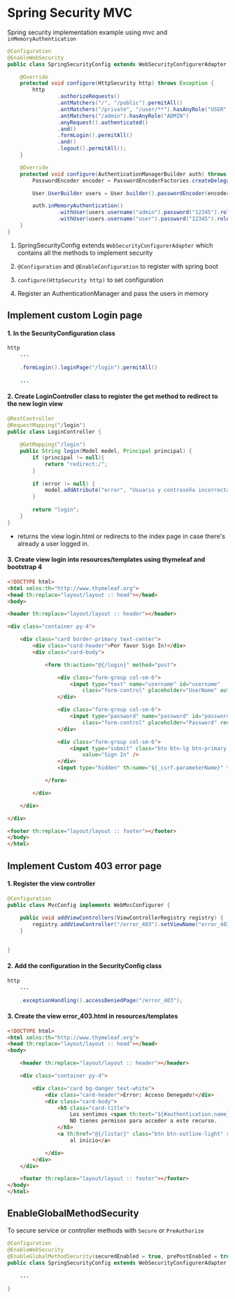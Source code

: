 # Spring Security MVC
Spring security implementation example using mvc and `inMemoryAuthentication`


`````java
@Configuration
@EnableWebSecurity
public class SpringSecurityConfig extends WebSecurityConfigurerAdapter {

    @Override
    protected void configure(HttpSecurity http) throws Exception {
        http
                .authorizeRequests()
                .antMatchers("/", "/public").permitAll()
                .antMatchers("/private", "/user/**").hasAnyRole("USER")
                .antMatchers("/admin").hasAnyRole("ADMIN")
                .anyRequest().authenticated()
                .and()
                .formLogin().permitAll()
                .and()
                .logout().permitAll();
    }

    @Override
    protected void configure(AuthenticationManagerBuilder auth) throws Exception {
        PasswordEncoder encoder = PasswordEncoderFactories.createDelegatingPasswordEncoder();

        User.UserBuilder users = User.builder().passwordEncoder(encoder::encode);

        auth.inMemoryAuthentication()
                .withUser(users.username("admin").password("12345").roles("ADMIN", "USER"))
                .withUser(users.username("user").password("12345").roles("USER"));
    }
}
`````
1. SpringSecurityConfig extends `WebSecurityConfigurerAdapter` which contains all the methods to implement security

2. `@Configuration` and `@EnableConfiguration` to register with spring boot

3. `configure(HttpSecurity http)` to set configuration

4. Register an AuthenticationManager and pass the users in memory

## Implement custom Login page
#### 1. In the SecurityConfiguration class
````java
http
    ...
    
    .formLogin().loginPage("/login").permitAll()
    
    ...
````

#### 2. Create LoginController class to register the get method to redirect to the new login view
````java
@RestController
@RequestMapping('/login')
public class LoginController {
    
    @GetMapping("/login")
    public String login(Model model, Principal principal) {
        if (principal != null){
            return "redirect:/";
        }
        
        if (error != null) {
            model.addAtribute("error", "Usuario y contraseña incorrectas");
        }
        
        return "login";
    }
}
````
* returns the view login.html or redirects to the index page in case there's already a user logged in.

#### 3. Create view login into resources/templates using thymeleaf and bootstrap 4
```html
<!DOCTYPE html>
<html xmlns:th="http://www.thymeleaf.org">
<head th:replace="layout/layout :: head"></head>
<body>

<header th:replace="layout/layout :: header"></header>

<div class="container py-4">

    <div class="card border-primary text-center">
        <div class="card-header">Por favor Sign In!</div>
        <div class="card-body">

            <form th:action="@{/login}" method="post">

                <div class="form-group col-sm-6">
                    <input type="text" name="username" id="username"
                        class="form-control" placeholder="UserName" autofocus required />
                </div>

                <div class="form-group col-sm-6">
                    <input type="password" name="password" id="password"
                        class="form-control" placeholder="Password" required />
                </div>

                <div class="form-group col-sm-6">
                    <input type="submit" class="btn btn-lg btn-primary btn-block"
                        value="Sign In" />
                </div>
                <input type="hidden" th:name="${_csrf.parameterName}" th:value="${_csrf.token}"/>

            </form>

        </div>

    </div>

</div>

<footer th:replace="layout/layout :: footer"></footer>
</body>
</html>
```

## Implement Custom 403 error page
#### 1. Register the view controller
````java
@Configuration
public class MvcConfig implements WebMvcConfigurer {
	
	public void addViewControllers(ViewControllerRegistry registry) {
		registry.addViewController("/error_403").setViewName("error_403");
	}

	
}
````

#### 2. Add the configuration in the SecurityConfig class
````java
http
    ...
    
    .exceptionHandling().accessDeniedPage("/error_403");
````

#### 3. Create the view error_403.html in resources/templates

````html
<!DOCTYPE html>
<html xmlns:th="http://www.thymeleaf.org">
<head th:replace="layout/layout :: head"></head>
<body>

	<header th:replace="layout/layout :: header"></header>

	<div class="container py-4">

		<div class="card bg-danger text-white">
			<div class="card-header">Error: Acceso Denegado!</div>
			<div class="card-body">
				<h5 class="card-title">
					Los sentimos <span th:text="${#authentication.name}"></span>,
					NO tienes permisos para acceder a este recurso.
				</h5>
				<a th:href="@{/listar}" class="btn btn-outline-light" role="button">Ir
					al inicio</a>

			</div>
		</div>
	</div>

	<footer th:replace="layout/layout :: footer"></footer>
</body>
</html>
````

## EnableGlobalMethodSecurity
To secure service or controller methods with `Secure` or `PreAuthorize`
````java
@Configuration
@EnableWebSecurity
@EnableGlobalMethodSecurity(securedEnabled = true, prePostEnabled = true)
public class SpringSecurityConfig extends WebSecurityConfigurerAdapter {
    
    ...
    
}
````

